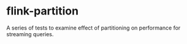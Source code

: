 # flink-partition
A series of tests to examine effect of partitioning on performance for streaming queries. 
